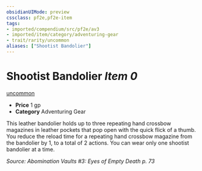 ```yaml
---
obsidianUIMode: preview
cssclass: pf2e,pf2e-item
tags:
- imported/compendium/src/pf2e/av3
- imported/item/category/adventuring-gear
- trait/rarity/uncommon
aliases: ["Shootist Bandolier"]
---
```

# Shootist Bandolier *Item 0*  
[uncommon](uncommon.md)  

- **Price** 1 gp
- **Category** Adventuring Gear

This leather bandolier holds up to three repeating hand crossbow magazines in leather pockets that pop open with the quick flick of a thumb. You reduce the reload time for a repeating hand crossbow magazine from the bandolier by 1, to a total of 2 actions. You can wear only one shootist bandolier at a time.

*Source: Abomination Vaults #3: Eyes of Empty Death p. 73*